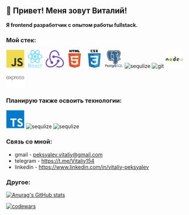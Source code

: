 ## :wave: Привет! Меня зовут Виталий!

 **Я frontend разработчик с опытом работы fullstack.**

### Мой стек: 
<img src="https://raw.githubusercontent.com/devicons/devicon/master/icons/javascript/javascript-original.svg" width="50" alt="JS"/> <img src="https://raw.githubusercontent.com/devicons/devicon/master/icons/react/react-original-wordmark.svg" width="50" alt="react"/> <img src="https://raw.githubusercontent.com/devicons/devicon/master/icons/redux/redux-original.svg" width="50" alt="redux"/> <img src="https://raw.githubusercontent.com/devicons/devicon/master/icons/html5/html5-original-wordmark.svg" width="50" alt="HTML"/> <img src="https://raw.githubusercontent.com/devicons/devicon/master/icons/css3/css3-original-wordmark.svg" width="50" alt="CSS"/> <img src="https://raw.githubusercontent.com/devicons/devicon/master/icons/postgresql/postgresql-original-wordmark.svg" width="50" alt="postgres"/> <img src="https://sequelize.org/img/logo.svg" width="45" alt="sequlize"/> <img src="https://camo.githubusercontent.com/fbfcb9e3dc648adc93bef37c718db16c52f617ad055a26de6dc3c21865c3321d/68747470733a2f2f7777772e766563746f726c6f676f2e7a6f6e652f6c6f676f732f6769742d73636d2f6769742d73636d2d69636f6e2e737667" width="50" alt="git"/> <img src="https://raw.githubusercontent.com/devicons/devicon/master/icons/nodejs/nodejs-original-wordmark.svg" width="50" alt="nodejs"/> <img src="https://raw.githubusercontent.com/devicons/devicon/master/icons/express/express-original-wordmark.svg" width="50" alt="express"/>


### Планирую также освоить технологии:

<img src="https://raw.githubusercontent.com/devicons/devicon/master/icons/typescript/typescript-original.svg" width="50" alt="sequlize"/> <img src="https://www.datocms-assets.com/45470/1631026680-logo-react-native.png?fm=webp" width="75" alt="sequlize"/> <img src="https://polyakovdmitriy.ru/wp-content/uploads/2020/09/Getting-Started-with-NextJS.jpg" width="90" alt="sequlize"/> 

### Связь со мной:
- gmail - peksyalev.vitaliy@gmail.com
- telegram - https://t.me/Vitaliy154
- linkedin - https://www.linkedin.com/in/vitaliy-peksyalev


### Другое: 

[![Anurag's GitHub stats](https://github-readme-stats.vercel.app/api?username=VitaliyPks&show_icons=true&theme=dark)](https://github.com/anuraghazra/github-readme-stats)


[![codewars](https://www.codewars.com/users/Vitaliy1122/badges/micro)](https://www.codewars.com/users/Vitaliy1122) 

